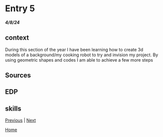 # Entry 5
##### 4/8/24

## context
During this section of the year I have been learning how to create 3d models of a background/my cooking robot to try and invision my project. By using geometric shapes and codes I am able to achieve a few more steps


## Sources


## EDP


## skills




[Previous](entry04.md) | [Next](entry06.md)

[Home](../README.md)
